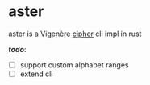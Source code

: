 # aster

aster is a Vigenère [cipher](https://en.wikipedia.org/wiki/Vigen%C3%A8re_cipher) cli impl in rust

**_todo_**:

- [ ] support custom alphabet ranges
- [ ] extend cli